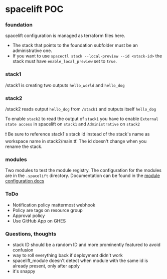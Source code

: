 # spacelift POC

### foundation

spacelift configuration is managed as terraform files here.

- The stack that points to the foundation subfolder must be an administrative one.
- If you want to use `spacectl stack --local-preview --id <stack-id>` the stack
must have `enable_local_preview` set to `true`.

### stack1 

/stack1 is creating two outputs `hello_world` and `hello_dog`

### stack2

/stack2 reads output `hello_dog` from `/stack1` and outputs itself `hello_dog`

To enable `stack2` to read the output of `stack1` you have to enable
`External state access` in spacelift on `stack1` and `Administrative` on `stack2`

:exclamation: Be sure to reference stack1's stack id instead of the stack's
name as workspace name in stack2/main.tf. The id doesn't change when you rename
the stack.

### modules

Two modules to test the module registry. The configuration for the modules are
in the `.spacelift` directory. Documentation can be found in the
[module configuration docs](https://docs.spacelift.io/vendors/terraform/module-registry#module-configuration)

### ToDo

- Notification policy mattermost webhook
- Policy are tags on resource group
- Approval policy
- Use GitHub App on GHES

### Questions, thoughts

- stack ID should be a random ID and more prominently featured to avoid confusion
- way to roll everything back if deployment didn't work
- spacelift_module doesn't detect when module with the same id is already present, only after apply
- it's snappy
